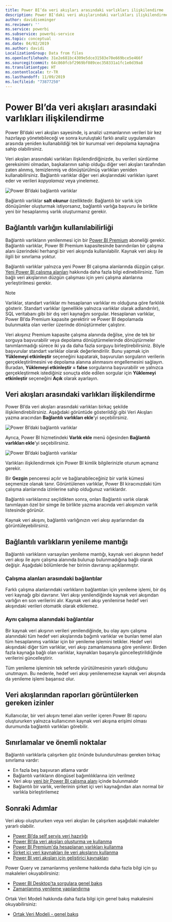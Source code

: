 ```yaml
---
title: Power BI’da veri akışları arasındaki varlıkları ilişkilendirme
description: Power BI'daki veri akışlarındaki varlıkları ilişkilendirme hakkında bilgi edinin
author: davidiseminger
ms.reviewer: ''
ms.service: powerbi
ms.subservice: powerbi-service
ms.topic: conceptual
ms.date: 04/02/2019
ms.author: davidi
LocalizationGroup: Data from files
ms.openlocfilehash: 31e2e681bc4309e5dce31583e70e669bce5e466f
ms.sourcegitcommit: 64c860fcbf2969bf089cec358331a1fc1e0d39a8
ms.translationtype: HT
ms.contentlocale: tr-TR
ms.lasthandoff: 11/09/2019
ms.locfileid: "73877250"
---
```

# <a name="link-entities-between-dataflows-in-power-bi"></a>Power BI’da veri akışları arasındaki varlıkları ilişkilendirme

Power BI’daki veri akışları sayesinde, iş analizi uzmanlarının verileri bir kez hazırlayıp yönetebileceği ve sonra kuruluştaki farklı analiz uygulamaları arasında yeniden kullanabildiği tek bir kurumsal veri depolama kaynağına sahip olabilirsiniz. 

Veri akışları arasındaki varlıkları ilişkilendirdiğinizde, bu verileri sürdürme gereksinimi olmadan, başkalarının sahip olduğu diğer veri akışları tarafından zaten alınmış, temizlenmiş ve dönüştürülmüş varlıkları yeniden kullanabilirsiniz. Bağlantılı varlıklar diğer veri akışlarındaki varlıkları işaret eder ve verileri *kopyalamaz* veya yinelemez.

![Power BI’daki bağlantılı varlıklar](media/service-dataflows-linked-entities/linked-entities_00.png)

Bağlantılı varlıklar **salt okunur** özelliktedir. Bağlantılı bir varlık için dönüşümler oluşturmak istiyorsanız, bağlantılı varlığa başvuru ile birlikte yeni bir hesaplanmış varlık oluşturmanız gerekir.

## <a name="linked-entity-availability"></a>Bağlantılı varlığın kullanılabilirliği

Bağlantılı varlıkların yenilenmesi için bir [Power BI Premium](service-premium-what-is.md) aboneliği gerekir. Bağlantılı varlıklar, Power BI Premium kapasitesinde barındırılan bir çalışma alanı üzerindeki herhangi bir veri akışında kullanılabilir. Kaynak veri akışı ile ilgili bir sınırlama yoktur.

Bağlantılı varlıklar yalnızca yeni Power BI çalışma alanlarında düzgün çalışır. [Yeni Power BI çalışma alanları](service-create-the-new-workspaces.md) hakkında daha fazla bilgi edinebilirsiniz. Tüm bağlı veri akışlarının düzgün çalışması için yeni çalışma alanlarına yerleştirilmesi gerekir.

> [!NOTE]
> Varlıklar, standart varlıklar mı hesaplanan varlıklar mı olduğuna göre farklılık gösterir. Standart varlıklar (genellikle yalnızca varlıklar olarak adlandırılır), SQL veritabanı gibi bir dış veri kaynağını sorgular. Hesaplanan varlıklar, Power BI’da Premium kapasite gerektirir ve Power BI depolamada bulunmakta olan veriler üzerinde dönüştürmeler çalıştırır. 
>
>Veri akışınız Premium kapasite çalışma alanında değilse, yine de tek bir sorguya başvurabilir veya depolama dönüştürmelerinde dönüştürmeler tanımlanmadığı sürece iki ya da daha fazla sorguyu birleştirebilirsiniz. Böyle başvurular standart varlıklar olarak değerlendirilir. Bunu yapmak için **Yüklemeyi etkinleştir** seçeneğini kapatarak, başvurulan sorguların verilerin gerçekleştirilmesini ve depolama alanına alınmasını engellemesini sağlayın. Buradan, **Yüklemeyi etkinleştir = false** sorgularına başvurabilir ve yalnızca gerçekleştirmek istediğiniz sonuçta elde edilen sorgular için **Yüklemeyi etkinleştir** seçeneğini **Açık** olarak ayarlayın.


## <a name="how-to-link-entities-between-dataflows"></a>Veri akışları arasındaki varlıkları ilişkilendirme

Power BI’da veri akışları arasındaki varlıkları birkaç şekilde ilişkilendirebilirsiniz. Aşağıdaki görüntüde gösterildiği gibi Veri Akışları yazma aracından **Bağlantılı varlıkları ekle**’yi seçebilirsiniz. 

![Power BI’daki bağlantılı varlıklar](media/service-dataflows-linked-entities/linked-entities_00.png)

Ayrıca, Power BI hizmetindeki **Varlık ekle** menü öğesinden **Bağlantılı varlıkları ekle**’yi seçebilirsiniz.

![Power BI’daki bağlantılı varlıklar](media/service-dataflows-linked-entities/linked-entities_01.png)

Varlıkları ilişkilendirmek için Power BI kimlik bilgilerinizle oturum açmanız gerekir.

Bir **Gezgin** penceresi açılır ve bağlanabileceğiniz bir varlık kümesi seçmenize olanak tanır. Görüntülenen varlıklar, Power BI kiracınızdaki tüm çalışma alanlarında izinlerine sahip olduğunuz varlıklardır. 

Bağlantılı varlıklarınız seçildikten sonra, onları Bağlantılı varlık olarak tanımlayan özel bir simge ile birlikte yazma aracında veri akışınızın varlık listesinde görünür.

Kaynak veri akışını, bağlantılı varlığınızın veri akışı ayarlarından da görüntüleyebilirsiniz.

## <a name="refresh-logic-of-linked-entities"></a>Bağlantılı varlıkların yenileme mantığı
Bağlantılı varlıkların varsayılan yenileme mantığı, kaynak veri akışının hedef veri akışı ile aynı çalışma alanında bulunup bulunmadığına bağlı olarak değişir. Aşağıdaki bölümlerde her birinin davranışı açıklanmıştır.

### <a name="links-between-workspaces"></a>Çalışma alanları arasındaki bağlantılar

Farklı çalışma alanlarındaki varlıkların bağlantıları için yenileme işlemi, bir dış veri kaynağı gibi davranır. Veri akışı yenilendiğinde kaynak veri akışından varlığın en son verilerini alır. Kaynak veri akışı yenilenirse hedef veri akışındaki verileri otomatik olarak etkilemez.

### <a name="links-in-the-same-workspace"></a>Aynı çalışma alanındaki bağlantılar

Bir kaynak veri akışının verileri yenilendiğinde, bu olay aynı çalışma alanındaki tüm hedef veri akışlarında bağımlı varlıklar ve bunları temel alan tüm hesaplanmış varlıklar için bir yenileme işlemini tetikler. Hedef veri akışındaki diğer tüm varlıklar, veri akışı zamanlamasına göre yenilenir. Birden fazla kaynağa bağlı olan varlıklar, kaynakları başarıyla güncelleştirildiğinde verilerini güncelleştirir.

Tüm yenileme işleminin tek seferde yürütülmesinin yararlı olduğunu unutmayın. Bu nedenle, hedef veri akışı yenilenemezse kaynak veri akışında da yenileme işlemi başarısız olur.

## <a name="permissions-when-viewing-reports-from-dataflows"></a>Veri akışlarından raporları görüntülerken gereken izinler

Kullanıcılar, bir veri akışını temel alan veriler içeren Power BI raporu oluştururken yalnızca kullanıcının kaynak veri akışına erişimi olması durumunda bağlantılı varlıkları görebilir.

## <a name="limitations-and-considerations"></a>Sınırlamalar ve önemli noktalar

Bağlantılı varlıklarla çalışırken göz önünde bulundurulması gereken birkaç sınırlama vardır:

* En fazla beş başvuran atlama vardır
* Bağlantılı varlıkların döngüsel bağımlılıklarına izin verilmez
* Veri akışı [yeni bir Power BI çalışma alanı](service-create-the-new-workspaces.md) içinde bulunmalıdır
* Bağlantılı bir varlık, verilerinin şirket içi veri kaynağından alan normal bir varlıkla birleştirilemez


## <a name="next-steps"></a>Sonraki Adımlar

Veri akışı oluştururken veya veri akışları ile çalışırken aşağıdaki makaleler yararlı olabilir. 

* [Power BI’da self servis veri hazırlığı](service-dataflows-overview.md)
* [Power BI’da veri akışları oluşturma ve kullanma](service-dataflows-create-use.md)
* [Power BI Premium'da hesaplanan varlıkları kullanma](service-dataflows-computed-entities-premium.md)
* [Şirket içi veri kaynakları ile veri akışlarını kullanma](service-dataflows-on-premises-gateways.md)
* [Power BI veri akışları için geliştirici kaynakları](service-dataflows-developer-resources.md)

Power Query ve zamanlanmış yenileme hakkında daha fazla bilgi için şu makaleleri okuyabilirsiniz:
* [Power BI Desktop'ta sorgulara genel bakış](desktop-query-overview.md)
* [Zamanlanmış yenileme yapılandırma](refresh-scheduled-refresh.md)

Ortak Veri Modeli hakkında daha fazla bilgi için genel bakış makalesini okuyabilirsiniz:
* [Ortak Veri Modeli - genel bakış ](https://docs.microsoft.com/powerapps/common-data-model/overview)

